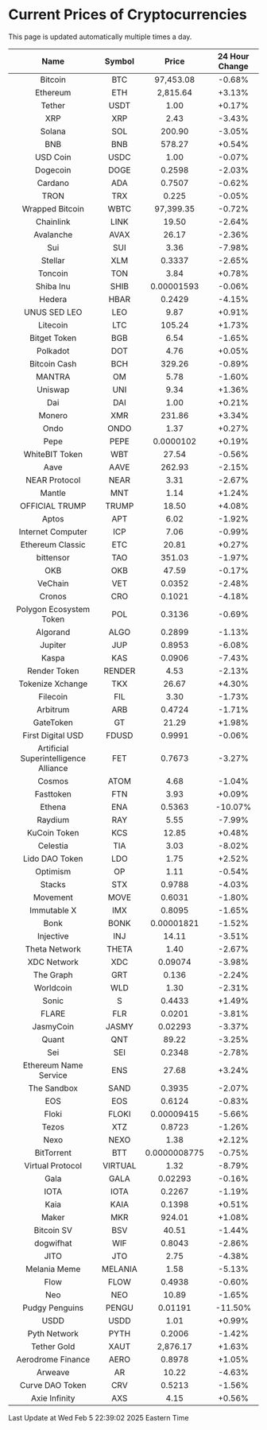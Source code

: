# Current Prices of Cryptocurrencies
This page is updated automatically multiple times a day.

| Name | Symbol | Price | 24 Hour Change |
| :---: |:---:| :---: | :---: |
| Bitcoin | BTC | 97,453.08 | -0.68% |
| Ethereum | ETH | 2,815.64 | +3.13% |
| Tether | USDT | 1.00 | +0.17% |
| XRP | XRP | 2.43 | -3.43% |
| Solana | SOL | 200.90 | -3.05% |
| BNB | BNB | 578.27 | +0.54% |
| USD Coin | USDC | 1.00 | -0.07% |
| Dogecoin | DOGE | 0.2598 | -2.03% |
| Cardano | ADA | 0.7507 | -0.62% |
| TRON | TRX | 0.225 | -0.05% |
| Wrapped Bitcoin | WBTC | 97,399.35 | -0.72% |
| Chainlink | LINK | 19.50 | -2.64% |
| Avalanche | AVAX | 26.17 | -2.36% |
| Sui | SUI | 3.36 | -7.98% |
| Stellar | XLM | 0.3337 | -2.65% |
| Toncoin | TON | 3.84 | +0.78% |
| Shiba Inu | SHIB | 0.00001593 | -0.06% |
| Hedera | HBAR | 0.2429 | -4.15% |
| UNUS SED LEO | LEO | 9.87 | +0.91% |
| Litecoin | LTC | 105.24 | +1.73% |
| Bitget Token | BGB | 6.54 | -1.65% |
| Polkadot | DOT | 4.76 | +0.05% |
| Bitcoin Cash | BCH | 329.26 | -0.89% |
| MANTRA | OM | 5.78 | -1.60% |
| Uniswap | UNI | 9.34 | +1.36% |
| Dai | DAI | 1.00 | +0.21% |
| Monero | XMR | 231.86 | +3.34% |
| Ondo | ONDO | 1.37 | +0.27% |
| Pepe | PEPE | 0.0000102 | +0.19% |
| WhiteBIT Token | WBT | 27.54 | -0.56% |
| Aave | AAVE | 262.93 | -2.15% |
| NEAR Protocol | NEAR | 3.31 | -2.67% |
| Mantle | MNT | 1.14 | +1.24% |
| OFFICIAL TRUMP | TRUMP | 18.50 | +4.08% |
| Aptos | APT | 6.02 | -1.92% |
| Internet Computer | ICP | 7.06 | -0.99% |
| Ethereum Classic | ETC | 20.81 | +0.27% |
| bittensor | TAO | 351.03 | -1.97% |
| OKB | OKB | 47.59 | -0.17% |
| VeChain | VET | 0.0352 | -2.48% |
| Cronos | CRO | 0.1021 | -4.18% |
| Polygon Ecosystem Token | POL | 0.3136 | -0.69% |
| Algorand | ALGO | 0.2899 | -1.13% |
| Jupiter | JUP | 0.8953 | -6.08% |
| Kaspa | KAS | 0.0906 | -7.43% |
| Render Token | RENDER | 4.53 | -2.13% |
| Tokenize Xchange | TKX | 26.67 | +4.30% |
| Filecoin | FIL | 3.30 | -1.73% |
| Arbitrum | ARB | 0.4724 | -1.71% |
| GateToken | GT | 21.29 | +1.98% |
| First Digital USD | FDUSD | 0.9991 | -0.06% |
| Artificial Superintelligence Alliance | FET | 0.7673 | -3.27% |
| Cosmos | ATOM | 4.68 | -1.04% |
| Fasttoken | FTN | 3.93 | +0.09% |
| Ethena | ENA | 0.5363 | -10.07% |
| Raydium | RAY | 5.55 | -7.99% |
| KuCoin Token | KCS | 12.85 | +0.48% |
| Celestia | TIA | 3.03 | -8.02% |
| Lido DAO Token | LDO | 1.75 | +2.52% |
| Optimism | OP | 1.11 | -0.54% |
| Stacks | STX | 0.9788 | -4.03% |
| Movement | MOVE | 0.6031 | -1.80% |
| Immutable X | IMX | 0.8095 | -1.65% |
| Bonk | BONK | 0.00001821 | -1.52% |
| Injective | INJ | 14.11 | -3.51% |
| Theta Network | THETA | 1.40 | -2.67% |
| XDC Network | XDC | 0.09074 | -3.98% |
| The Graph | GRT | 0.136 | -2.24% |
| Worldcoin | WLD | 1.30 | -2.31% |
| Sonic | S | 0.4433 | +1.49% |
| FLARE | FLR | 0.0201 | -3.81% |
| JasmyCoin | JASMY | 0.02293 | -3.37% |
| Quant | QNT | 89.22 | -3.25% |
| Sei | SEI | 0.2348 | -2.78% |
| Ethereum Name Service | ENS | 27.68 | +3.24% |
| The Sandbox | SAND | 0.3935 | -2.07% |
| EOS | EOS | 0.6124 | -0.83% |
| Floki | FLOKI | 0.00009415 | -5.66% |
| Tezos | XTZ | 0.8723 | -1.26% |
| Nexo | NEXO | 1.38 | +2.12% |
| BitTorrent | BTT | 0.0000008775 | -0.75% |
| Virtual Protocol | VIRTUAL | 1.32 | -8.79% |
| Gala | GALA | 0.02293 | -0.16% |
| IOTA | IOTA | 0.2267 | -1.19% |
| Kaia | KAIA | 0.1398 | +0.51% |
| Maker | MKR | 924.01 | +1.08% |
| Bitcoin SV | BSV | 40.51 | -1.44% |
| dogwifhat | WIF | 0.8043 | -2.86% |
| JITO | JTO | 2.75 | -4.38% |
| Melania Meme | MELANIA | 1.58 | -5.13% |
| Flow | FLOW | 0.4938 | -0.60% |
| Neo | NEO | 10.89 | -1.65% |
| Pudgy Penguins | PENGU | 0.01191 | -11.50% |
| USDD | USDD | 1.01 | +0.99% |
| Pyth Network | PYTH | 0.2006 | -1.42% |
| Tether Gold | XAUT | 2,876.17 | +1.63% |
| Aerodrome Finance | AERO | 0.8978 | +1.05% |
| Arweave | AR | 10.22 | -4.63% |
| Curve DAO Token | CRV | 0.5213 | -1.56% |
| Axie Infinity | AXS | 4.15 | +0.56% |

Last Update at Wed Feb  5 22:39:02 2025 Eastern Time